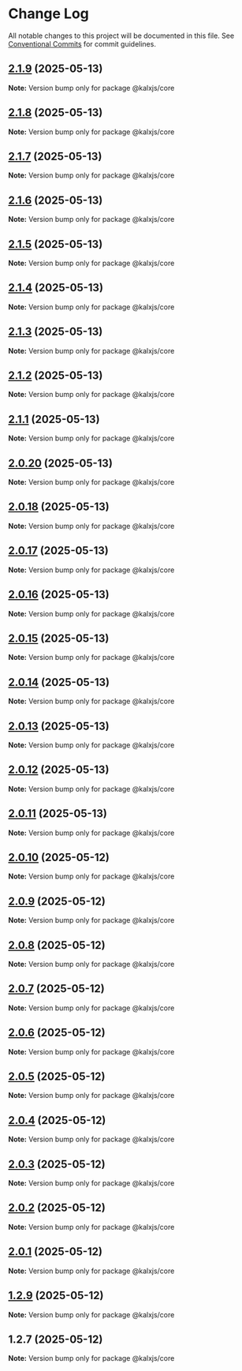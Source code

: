 # Change Log

All notable changes to this project will be documented in this file.
See [Conventional Commits](https://conventionalcommits.org) for commit guidelines.

## [2.1.9](https://github.com/Odeneho-Calculus/kalxjs/compare/@kalxjs/core@2.1.8...@kalxjs/core@2.1.9) (2025-05-13)

**Note:** Version bump only for package @kalxjs/core

## [2.1.8](https://github.com/Odeneho-Calculus/kalxjs/compare/@kalxjs/core@2.1.7...@kalxjs/core@2.1.8) (2025-05-13)

**Note:** Version bump only for package @kalxjs/core

## [2.1.7](https://github.com/Odeneho-Calculus/kalxjs/compare/@kalxjs/core@2.1.6...@kalxjs/core@2.1.7) (2025-05-13)

**Note:** Version bump only for package @kalxjs/core

## [2.1.6](https://github.com/Odeneho-Calculus/kalxjs/compare/@kalxjs/core@2.1.5...@kalxjs/core@2.1.6) (2025-05-13)

**Note:** Version bump only for package @kalxjs/core

## [2.1.5](https://github.com/Odeneho-Calculus/kalxjs/compare/@kalxjs/core@2.1.4...@kalxjs/core@2.1.5) (2025-05-13)

**Note:** Version bump only for package @kalxjs/core

## [2.1.4](https://github.com/Odeneho-Calculus/kalxjs/compare/@kalxjs/core@2.1.3...@kalxjs/core@2.1.4) (2025-05-13)

**Note:** Version bump only for package @kalxjs/core

## [2.1.3](https://github.com/Odeneho-Calculus/kalxjs/compare/@kalxjs/core@2.1.2...@kalxjs/core@2.1.3) (2025-05-13)

**Note:** Version bump only for package @kalxjs/core

## [2.1.2](https://github.com/Odeneho-Calculus/kalxjs/compare/@kalxjs/core@2.1.1...@kalxjs/core@2.1.2) (2025-05-13)

**Note:** Version bump only for package @kalxjs/core

## [2.1.1](https://github.com/Odeneho-Calculus/kalxjs/compare/@kalxjs/core@2.0.20...@kalxjs/core@2.1.1) (2025-05-13)

**Note:** Version bump only for package @kalxjs/core

## [2.0.20](https://github.com/Odeneho-Calculus/kalxjs/compare/@kalxjs/core@2.0.18...@kalxjs/core@2.0.20) (2025-05-13)

**Note:** Version bump only for package @kalxjs/core

## [2.0.18](https://github.com/Odeneho-Calculus/kalxjs/compare/@kalxjs/core@2.0.17...@kalxjs/core@2.0.18) (2025-05-13)

**Note:** Version bump only for package @kalxjs/core

## [2.0.17](https://github.com/Odeneho-Calculus/kalxjs/compare/@kalxjs/core@2.0.16...@kalxjs/core@2.0.17) (2025-05-13)

**Note:** Version bump only for package @kalxjs/core

## [2.0.16](https://github.com/Odeneho-Calculus/kalxjs/compare/@kalxjs/core@2.0.15...@kalxjs/core@2.0.16) (2025-05-13)

**Note:** Version bump only for package @kalxjs/core

## [2.0.15](https://github.com/Odeneho-Calculus/kalxjs/compare/@kalxjs/core@2.0.14...@kalxjs/core@2.0.15) (2025-05-13)

**Note:** Version bump only for package @kalxjs/core

## [2.0.14](https://github.com/Odeneho-Calculus/kalxjs/compare/@kalxjs/core@2.0.13...@kalxjs/core@2.0.14) (2025-05-13)

**Note:** Version bump only for package @kalxjs/core

## [2.0.13](https://github.com/Odeneho-Calculus/kalxjs/compare/@kalxjs/core@2.0.12...@kalxjs/core@2.0.13) (2025-05-13)

**Note:** Version bump only for package @kalxjs/core

## [2.0.12](https://github.com/Odeneho-Calculus/kalxjs/compare/@kalxjs/core@2.0.11...@kalxjs/core@2.0.12) (2025-05-13)

**Note:** Version bump only for package @kalxjs/core

## [2.0.11](https://github.com/Odeneho-Calculus/kalxjs/compare/@kalxjs/core@2.0.10...@kalxjs/core@2.0.11) (2025-05-13)

**Note:** Version bump only for package @kalxjs/core

## [2.0.10](https://github.com/Odeneho-Calculus/kalxjs/compare/@kalxjs/core@2.0.9...@kalxjs/core@2.0.10) (2025-05-12)

**Note:** Version bump only for package @kalxjs/core

## [2.0.9](https://github.com/Odeneho-Calculus/kalxjs/compare/@kalxjs/core@2.0.8...@kalxjs/core@2.0.9) (2025-05-12)

**Note:** Version bump only for package @kalxjs/core

## [2.0.8](https://github.com/Odeneho-Calculus/kalxjs/compare/@kalxjs/core@2.0.7...@kalxjs/core@2.0.8) (2025-05-12)

**Note:** Version bump only for package @kalxjs/core

## [2.0.7](https://github.com/Odeneho-Calculus/kalxjs/compare/@kalxjs/core@2.0.6...@kalxjs/core@2.0.7) (2025-05-12)

**Note:** Version bump only for package @kalxjs/core

## [2.0.6](https://github.com/Odeneho-Calculus/kalxjs/compare/@kalxjs/core@2.0.5...@kalxjs/core@2.0.6) (2025-05-12)

**Note:** Version bump only for package @kalxjs/core

## [2.0.5](https://github.com/Odeneho-Calculus/kalxjs/compare/@kalxjs/core@2.0.4...@kalxjs/core@2.0.5) (2025-05-12)

**Note:** Version bump only for package @kalxjs/core

## [2.0.4](https://github.com/Odeneho-Calculus/kalxjs/compare/@kalxjs/core@2.0.3...@kalxjs/core@2.0.4) (2025-05-12)

**Note:** Version bump only for package @kalxjs/core

## [2.0.3](https://github.com/Odeneho-Calculus/kalxjs/compare/@kalxjs/core@2.0.2...@kalxjs/core@2.0.3) (2025-05-12)

**Note:** Version bump only for package @kalxjs/core

## [2.0.2](https://github.com/Odeneho-Calculus/kalxjs/compare/@kalxjs/core@2.0.1...@kalxjs/core@2.0.2) (2025-05-12)

**Note:** Version bump only for package @kalxjs/core

## [2.0.1](https://github.com/Odeneho-Calculus/kalxjs/compare/@kalxjs/core@1.2.9...@kalxjs/core@2.0.1) (2025-05-12)

**Note:** Version bump only for package @kalxjs/core

## [1.2.9](https://github.com/Odeneho-Calculus/kalxjs/compare/@kalxjs/core@1.2.7...@kalxjs/core@1.2.9) (2025-05-12)

**Note:** Version bump only for package @kalxjs/core

## 1.2.7 (2025-05-12)

**Note:** Version bump only for package @kalxjs/core
